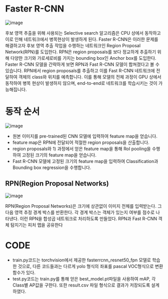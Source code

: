 # Faster R-CNN
![image](https://github.com/ycbkr123/Faster-R-CNN-pytorch/assets/73626645/5671abfb-fd08-4ecf-986e-73040d12cf4b)

후보 영역 추출을 위해 사용되는 Selective search 알고리즘은 CPU 상에서 동작하고 이로 인해 네트워크에서 병목현상이 발생하게 된다. 
Faster R-CNN은 이러한 문제를 해결하고자 후보 영역 추출 작업을 수행하는 네트워크인 Region Proposal Network(RPN)를 도입한다. 
RPN은 region proposals를 보다 정교하게 추출하기 위해 다양한 크기와 가로세로비를 가지는 bounding box인 Anchor box를 도입한다. 
Faster R-CNN 모델을 간략하게 보면 RPN과 Fast R-CNN 모델이 합쳐졌다고 볼 수 있습니다. 
RPN에서 region proposals를 추출하고 이를 Fast R-CNN 네트워크에 전달하여 객체의 class와 위치를 예측합니다. 
이를 통해 모델의 전체 과정이 GPU 상에서 동작하여 병목 현상이 발생하지 않으며, end-to-end로 네트워크를 학습시키는 것이 가능해집니다. 

 # 동작 순서
![image](https://github.com/ycbkr123/Faster-R-CNN-pytorch/assets/73626645/3c02f0d3-8fbb-4038-937e-fe7cde805e07)
 
* 원본 이미지를 pre-trained된 CNN 모델에 입력하여 feature map을 얻습니다.
* feature map은 RPN에 전달되어 적절한 region proposals을 산출합니다.
* region proposals와 1) 과정에서 얻은 feature map을 통해 RoI pooling을 수행하여 고정된 크기의 feature map을 얻습니다. 
* Fast R-CNN 모델에 고정된 크기의 feature map을 입력하여 Classification과 Bounding box regression을 수행합니다.

## RPN(Region Proposal Networks)
 ![image](https://github.com/ycbkr123/Faster-R-CNN-pytorch/assets/73626645/da690084-8d49-4df0-a1a0-b37255867ff4)

RPN(Region Proposal Networks)은 크기에 상관없이 이미지 전체를 입력받는다. 그다음 영역 추정 경계 박스를 반환한다. 
각 경계 박스는 객체가 있는지 여부를 점수로 나타낸다. 이런 RPN을 합성곱 네트워크로 처리하도록 만들었다. RPN과 Fast R-CNN 객체 탐지기는 피처 맵을 공유한다

# CODE
* train.py코드는 torchvision에서 제공한 fasterrcnn_resnet50_fpn 모델로 학습한 것으로, 다른 코드들과는 다르게 yolo 형식의 좌표를 pascal VOC형식으로 변환 함수가 있다.
* test.py코드는 train.py를 통해 얻은 best_model.pt파일을 사용하여 mAP, 각 Class별 AP값을 구한다. 또한 result.csv 파일 형식으로 결과가 저장되도록 설계하였다.
